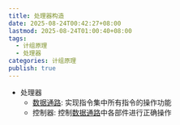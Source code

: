 ```yaml
---
title: 处理器构造
date: 2025-08-24T00:42:27+08:00
lastmod: 2025-08-24T01:00:40+08:00
tags:
  - 计组原理
  - 处理器
categories: 计组原理
publish: true
---
```


- 处理器
	- [数据通路](./%E6%95%B0%E6%8D%AE%E9%80%9A%E8%B7%AF.md): 实现指令集中所有指令的操作功能
	- 控制器: 控制[数据通路](./%E6%95%B0%E6%8D%AE%E9%80%9A%E8%B7%AF.md)中各部件进行正确操作